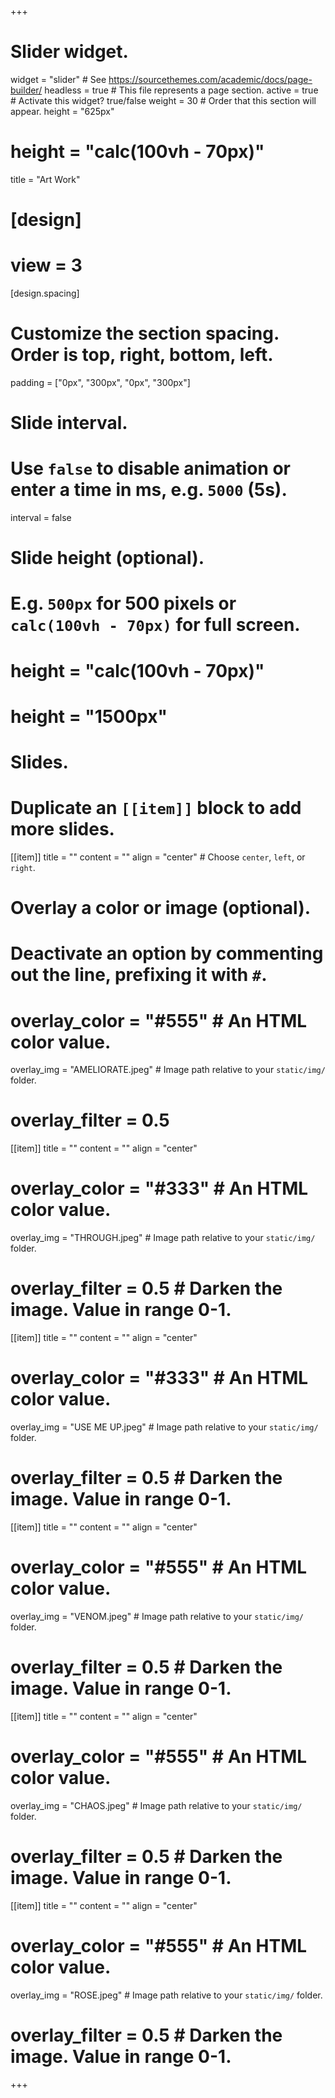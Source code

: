 +++
# Slider widget.
widget = "slider"  # See https://sourcethemes.com/academic/docs/page-builder/
headless = true  # This file represents a page section.
active = true  # Activate this widget? true/false
weight = 30  # Order that this section will appear.
height = "625px"
# height = "calc(100vh - 70px)"

title = "Art Work"

# [design]
  # view = 3

[design.spacing]
  # Customize the section spacing. Order is top, right, bottom, left.
  padding = ["0px", "300px", "0px", "300px"]

# Slide interval.
# Use `false` to disable animation or enter a time in ms, e.g. `5000` (5s).
 interval = false

# Slide height (optional).
# E.g. `500px` for 500 pixels or `calc(100vh - 70px)` for full screen.
# height = "calc(100vh - 70px)"

# height = "1500px"

# Slides.
# Duplicate an `[[item]]` block to add more slides.
[[item]]
  title = ""
  content = ""
  align = "center"  # Choose `center`, `left`, or `right`.

  # Overlay a color or image (optional).
  #   Deactivate an option by commenting out the line, prefixing it with `#`.
  # overlay_color = "#555"  # An HTML color value.
  overlay_img = "AMELIORATE.jpeg"  # Image path relative to your `static/img/` folder.
  # overlay_filter = 0.5
  
[[item]]
  title = ""
  content = ""
  align = "center"

  # overlay_color = "#333"  # An HTML color value.
  overlay_img = "THROUGH.jpeg"  # Image path relative to your `static/img/` folder.
  # overlay_filter = 0.5  # Darken the image. Value in range 0-1.
  
[[item]]
  title = ""
  content = ""
  align = "center"

  # overlay_color = "#333"  # An HTML color value.
  overlay_img = "USE ME UP.jpeg"  # Image path relative to your `static/img/` folder.
  # overlay_filter = 0.5  # Darken the image. Value in range 0-1.

[[item]]
  title = ""
  content = ""
  align = "center"

  # overlay_color = "#555"  # An HTML color value.
  overlay_img = "VENOM.jpeg"  # Image path relative to your `static/img/` folder.
  # overlay_filter = 0.5  # Darken the image. Value in range 0-1.
  
 [[item]]
  title = ""
  content = ""
  align = "center"

  # overlay_color = "#555"  # An HTML color value.
  overlay_img = "CHAOS.jpeg"  # Image path relative to your `static/img/` folder.
  # overlay_filter = 0.5  # Darken the image. Value in range 0-1.
  
 [[item]]
  title = ""
  content = ""
  align = "center"

  # overlay_color = "#555"  # An HTML color value.
  overlay_img = "ROSE.jpeg"  # Image path relative to your `static/img/` folder.
  # overlay_filter = 0.5  # Darken the image. Value in range 0-1.


+++

